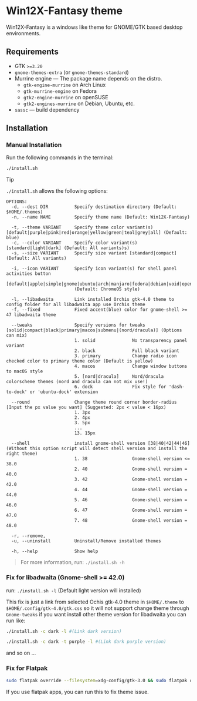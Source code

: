 # Win12X-Fantasy theme

Win12X-Fantasy is a windows like theme for GNOME/GTK based desktop environments.

## Requirements

- GTK `>=3.20`
- `gnome-themes-extra` (or `gnome-themes-standard`)
- Murrine engine — The package name depends on the distro.
  - `gtk-engine-murrine` on Arch Linux
  - `gtk-murrine-engine` on Fedora
  - `gtk2-engine-murrine` on openSUSE
  - `gtk2-engines-murrine` on Debian, Ubuntu, etc.
- `sassc` — build dependency

## Installation

### Manual Installation

Run the following commands in the terminal:

```sh
./install.sh
```

> [!TIP]
> `./install.sh` allows the following options:

```
OPTIONS:
  -d, --dest DIR          Specify destination directory (Default: $HOME/.themes)
  -n, --name NAME         Specify theme name (Default: Win12X-Fantasy)

  -t, --theme VARIANT     Specify theme color variant(s) [default|purple|pink|red|orange|yellow|green|teal|grey|all] (Default: blue)
  -c, --color VARIANT     Specify color variant(s) [standard|light|dark] (Default: All variants)s)
  -s, --size VARIANT      Specify size variant [standard|compact] (Default: All variants)

  -i, --icon VARIANT      Specify icon variant(s) for shell panel activities button
                          [default|apple|simple|gnome|ubuntu|arch|manjaro|fedora|debian|void|opensuse|popos|mxlinux|zorin|endeavouros|tux|nixos|gentoo|budgie|solus]
                          (Default: ChromeOS style)

  -l, --libadwaita        Link installed Orchis gtk-4.0 theme to config folder for all libadwaita app use Orchis theme
  -f, --fixed             Fixed accent(blue) color for gnome-shell >= 47 libadwaita theme

  --tweaks                Specify versions for tweaks [solid|compact|black|primary|macos|submenu|(nord/dracula)] (Options can mix)
                          1. solid              No transparency panel variant
                          2. black              Full black variant
                          3. primary            Change radio icon checked color to primary theme color (Default is yellow)
                          4. macos              Change window buttons to macOS style
                          5. [nord|dracula]     Nord/dracula colorscheme themes (nord and dracula can not mix use!)
                          6. dock               Fix style for 'dash-to-dock' or 'ubuntu-dock' extension

  --round                 Change theme round corner border-radius [Input the px value you want] (Suggested: 2px < value < 16px)
                          1. 3px
                          2. 4px
                          3. 5px
                          ...
                          13. 15px

  --shell                 install gnome-shell version [38|40|42|44|46] (Without this option script will detect shell version and install the right theme)
                          1. 38                 Gnome-shell version <= 38.0
                          2. 40                 Gnome-shell version = 40.0
                          3. 42                 Gnome-shell version = 42.0
                          4. 44                 Gnome-shell version = 44.0
                          5. 46                 Gnome-shell version = 46.0
                          6. 47                 Gnome-shell version = 47.0
                          7. 48                 Gnome-shell version = 48.0

  -r, --remove,
  -u, --uninstall         Uninstall/Remove installed themes

  -h, --help              Show help
```

> For more information, run: `./install.sh -h`

### Fix for libadwaita (Gnome-shell >= 42.0)

run: `./install.sh -l` (Default light version will installed)

This fix is just a link from selected Ochis gtk-4.0 theme in `$HOME/.theme` to `$HOME/.config/gtk-4.0/gtk.css`
so it will not support change theme through `Gnome-tweaks`
if you want install other theme version for libadwaita you can run like:

```sh
./install.sh -c dark -l #(Link dark version)
```

```sh
./install.sh -c dark -t purple -l #(Link dark purple version)
```

and so on ... 

### Fix for Flatpak

```sh
sudo flatpak override --filesystem=xdg-config/gtk-3.0 && sudo flatpak override --filesystem=xdg-config/gtk-4.0
```

If you use flatpak apps, you can run this to fix theme issue.

